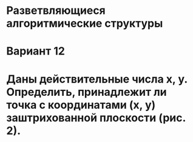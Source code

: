 # Разветвляющиеся алгоритмические структуры 
# Вариант 12
# Даны действительные числа x, y. Определить, принадлежит ли точка с координатами (x, y) заштрихованной плоскости (рис. 2). 
